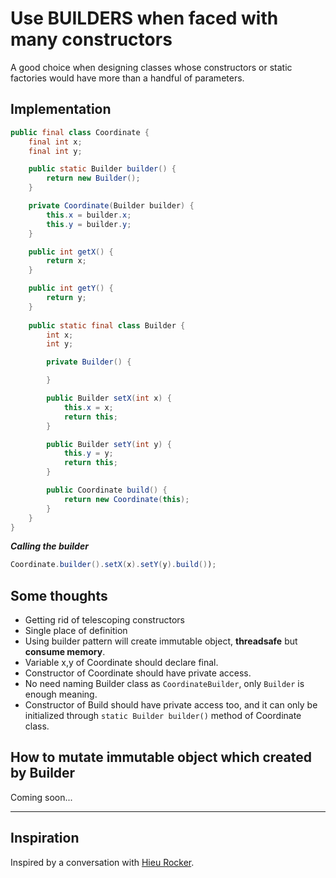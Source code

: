 # Use BUILDERS when faced with many constructors

A good choice when designing classes whose constructors or static factories would have more than a handful of parameters.

## Implementation

```java
public final class Coordinate {
    final int x;
    final int y;

    public static Builder builder() {
        return new Builder();
    }

    private Coordinate(Builder builder) {
        this.x = builder.x;
        this.y = builder.y;
    }

    public int getX() {
        return x;
    }

    public int getY() {
        return y;
    }
    
    public static final class Builder {
        int x;
        int y;

        private Builder() {

        }

        public Builder setX(int x) {
            this.x = x;
            return this;
        }

        public Builder setY(int y) {
            this.y = y;
            return this;
        }

        public Coordinate build() {
            return new Coordinate(this);
        }
    }
}
```

**_Calling the builder_**

```java
Coordinate.builder().setX(x).setY(y).build());
```

## Some thoughts

* Getting rid of telescoping constructors
* Single place of definition
* Using builder pattern will create immutable object, **threadsafe** but **consume memory**.
* Variable x,y of Coordinate should declare final.
* Constructor of Coordinate should have private access.
* No need naming Builder class as `CoordinateBuilder`, only `Builder` is enough meaning.
* Constructor of Build should have private access too, and it can only be initialized through `static Builder builder()` method of Coordinate class.

## How to mutate immutable object which created by Builder

Coming soon...

---

## Inspiration

Inspired by a conversation with [Hieu Rocker](https://github.com/rockerhieu).